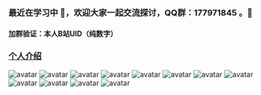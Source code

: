 ###  最近在学习中 🌱，欢迎大家一起交流探讨，QQ群：177971845 。👯
#### 加群验证：本人B站UID（纯数字）
### [个人介绍](https://hyzqacg.github.io/)

![avatar](https://camo.githubusercontent.com/bae07753aacf44d2f368e1de97067bb1d2335da24950ebb8efbc13ee827a9c2b/68747470733a2f2f696d672e736869656c64732e696f2f62616467652f62676f2d46474f2545372541452538302545342542382541442545362539432538442545352541452538392545352538442539332545372538452541392545352541452542362d3232353739392e737667)
![avatar](https://camo.githubusercontent.com/bc918e710193fb3bd5c2ea3a679adae561cd0670886ad9bb9071bf7df4255df3/68747470733a2f2f696d672e736869656c64732e696f2f62616467652f2545392541442538322545342542392538422545372542432539342545392538302541302545382538302538352d2545392539422538302545392541442538322545372538452541392545352541452542362d3862303038622e737667)
![avatar](https://camo.githubusercontent.com/bbef155fe767b3e78f76f8cc515fe85cfca9b4971400a7f68ec74c42998d1cb0/68747470733a2f2f696d672e736869656c64732e696f2f62616467652f2545352538452539462545362539442541352545342542442541302545342542392539462545372538452541392545352538452539462545372541352539452d2545352538452539462545372541352539452545372538452541392545352541452542362d3161613366662e737667)
![avatar](https://camo.githubusercontent.com/56bcd41d313a4e3325c8ee64457874bd69fe2c20f087950f52d61d9180879722/68747470733a2f2f696d672e736869656c64732e696f2f62616467652f2545342542412539312545372541382538422545352542412538462545352539312539382d2545342542412539312545372541382538422545352542412538462545352539312539382d6666666666662e737667)
![avatar](https://camo.githubusercontent.com/88df9d1c7282f11e7579ce56f585ea096ddad3b44e6d3a90e59f6b2968118466/68747470733a2f2f696d672e736869656c64732e696f2f62616467652f6c696e6b2d3939362e6963752d7265642e737667)
![avatar](https://camo.githubusercontent.com/9498edca25c24fb462855206d1a5c5b8a6ad6b5acf2e67f59b8a04fe864ccb2c/68747470733a2f2f696d672e736869656c64732e696f2f62616467652f6c6963656e73652d416e74692532303939362d626c75652e737667)
![avatar](https://camo.githubusercontent.com/49b6ac37b38aabb99c674d9ade739c194c0fc7d0c27ca9a795df478d7a3cff1a/68747470733a2f2f696d672e736869656c64732e696f2f62616467652f2545352542432538302545342542442538442d2545342542382538302545362539442541312545352542432538302545342542442538442545352539322542382545392542312542432d6666643730302e737667)
![avatar](https://camo.githubusercontent.com/6c5cafb1e817917b83005edd21bc812446d1007087c3d1d68d3f20b86996ac25/68747470733a2f2f696d672e736869656c64732e696f2f62616467652f2545372539372538352545352542432542312d2545372539372538352545352542432542312545352538452541382d6563626163622e737667)
![avatar](https://camo.githubusercontent.com/a5e2108100fe9abb61cce5fff84173d400a23ceb0df5ababa3e76bbecff79c2f/68747470733a2f2f696d672e736869656c64732e696f2f62616467652f2545382539302539442545382538452538392545362538452541372d2545352542302538462545352541442541362545372539342539462545372539432539462545362539382541462545352541342541412545362541332539322545342542412538362d6230653065362e737667)
![avatar](https://camo.githubusercontent.com/8a354560667543fcbe9a218d4fc22d19ba30f7e5cc10b2f63bc9afaf7fa6c7f0/68747470733a2f2f696d672e736869656c64732e696f2f62616467652f6e322d2545362539372541352545382541462541444e322545362538382539362545352539302538432545372541442538392545362542302542342545352542392542332d3030666630302e737667)
![avatar](https://camo.githubusercontent.com/08f13e9d6d6bea7efd8bc74a84628f47f296cd132f0d5ebfbf28367f8b0ce6eb/68747470733a2f2f696d672e736869656c64732e696f2f62616467652f2545352539322539352545352539322539352545352539322539352d2545342542382538302545352541342541392545342542382538442545352539322539352545362542352539312545382542412541422545392539412542452545352538462539372d6363636363632e737667)
![avatar](https://camo.githubusercontent.com/e6df6fe754077a1ac3e3d099e2976e1f987078625b49b74db78dd6803e931512/68747470733a2f2f696d672e736869656c64732e696f2f62616467652f2545372542442539312545372542422539432545342542392539452545342542382539302d254536254231253832254536254231253832254534254244254130254534254241253836254537254242253939254534254238254141737461722545322539382538362545352539302541372d6666393930302e737667)


<!--
**17396743/17396743** is a ✨ _special_ ✨ repository because its `README.md` (this file) appears on your GitHub profile.

Here are some ideas to get you started:

- 🔭 I’m currently working on ...
- 🌱 I’m currently learning ...
- 👯 I’m looking to collaborate on ...
- 🤔 I’m looking for help with ...
- 💬 Ask me about ...
- 📫 How to reach me: ...
- 😄 Pronouns: ...
- ⚡ Fun fact: ...
-->
